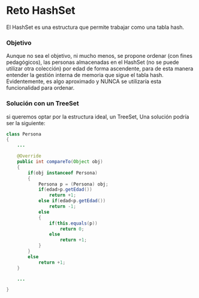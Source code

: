 # Reto HashSet

El HashSet es una estructura que permite trabajar como una tabla hash.

### Objetivo
Aunque no sea el objetivo, ni mucho menos, se propone ordenar (con fines pedagógicos), las personas almacenadas en el HashSet (no se puede utilizar otra colección) por edad de forma ascendente, para de esta manera entender la gestión interna de memoria que sigue el tabla hash. Evidentemente, es algo aproximado y NUNCA se utilizaría esta funcionalidad para ordenar.

### Solución con un TreeSet

si queremos optar por la estructura ideal, un TreeSet, Una solución podría ser la siguiente:

```java
class Persona
{
	...

    @Override
    public int compareTo(Object obj)
    {
        if(obj instanceof Persona) 
        {
            Persona p = (Persona) obj;
            if(edad>p.getEdad())
                return +1;
            else if(edad<p.getEdad())
                return -1;
            else
            {
                if(this.equals(p))
                    return 0;
                else
                    return +1;
            }
        }
        else
            return +1;   
    }

    ...

}
```
